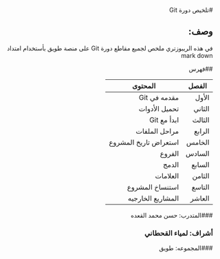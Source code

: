 <div dir = rtl >

#تلخيص دورة Git 

## وصف:
في هذه الريبوزتري ملخص لجميع مقاطع دورة Git على منصة طويق بأستخدام امتداد mark down

##فهرس

|             الفصل             |المحتوى        |
|-------------------------------|---------------|
|          الأول |                   مقدمه في Git|
|   الثاني      |                   تحميل الأدوات|
|         الثالث      |                    ابدأ مع Git|
|        الرابع       |                  مراحل الملفات|
|         الخامس      |          استعراض تاريخ المشروع|
|        السادس       |                         الفروع|
|        السابع       |                          الدمج|
|        الثامن       |                        العلامات|
|         التاسع      |                استنساخ المشروع|
|         العاشر      |              المشاريع الخارجيه|



###المتدرب: حسن محمد القعده

### أشراف: لمياء القحطاني

###المجموعه: طويق
 </dir>
